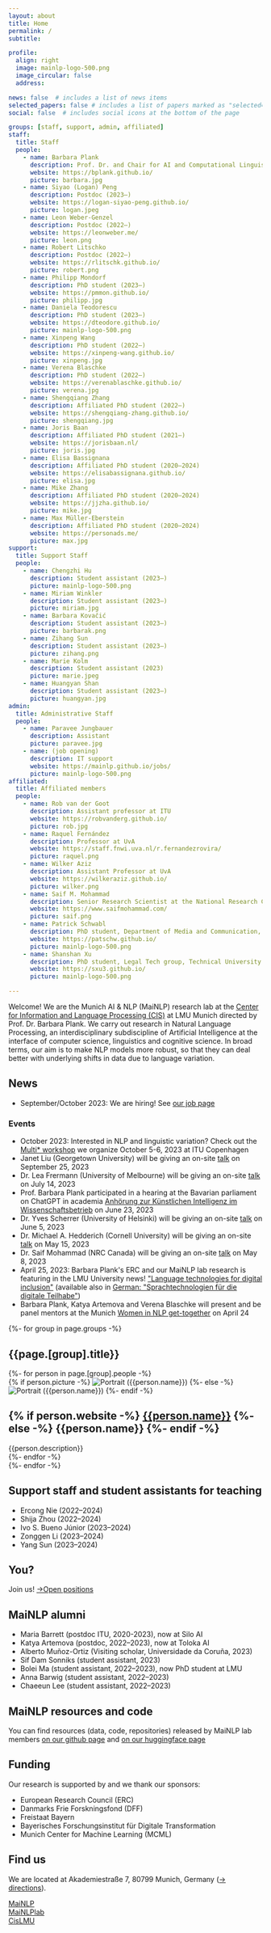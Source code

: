 ```yaml
---
layout: about
title: Home
permalink: /
subtitle: 

profile:
  align: right
  image: mainlp-logo-500.png
  image_circular: false
  address: 

news: false  # includes a list of news items
selected_papers: false # includes a list of papers marked as "selected={true}"
social: false  # includes social icons at the bottom of the page

groups: [staff, support, admin, affiliated]
staff:
  title: Staff
  people:
    - name: Barbara Plank
      description: Prof. Dr. and Chair for AI and Computational Linguistics, Head of MaiNLP and Co-director CIS
      website: https://bplank.github.io/
      picture: barbara.jpg
    - name: Siyao (Logan) Peng
      description: Postdoc (2023–)
      website: https://logan-siyao-peng.github.io/
      picture: logan.jpeg
    - name: Leon Weber-Genzel
      description: Postdoc (2022–)
      website: https://leonweber.me/
      picture: leon.png
    - name: Robert Litschko
      description: Postdoc (2022–)
      website: https://rlitschk.github.io/
      picture: robert.png
    - name: Philipp Mondorf
      description: PhD student (2023–)
      website: https://pmmon.github.io/
      picture: philipp.jpg
    - name: Daniela Teodorescu
      description: PhD student (2023–)
      website: https://dteodore.github.io/
      picture: mainlp-logo-500.png
    - name: Xinpeng Wang
      description: PhD student (2022–)
      website: https://xinpeng-wang.github.io/
      picture: xinpeng.jpg
    - name: Verena Blaschke
      description: PhD student (2022–)
      website: https://verenablaschke.github.io/
      picture: verena.jpg
    - name: Shengqiang Zhang
      description: Affiliated PhD student (2022–)
      website: https://shengqiang-zhang.github.io/
      picture: shengqiang.jpg
    - name: Joris Baan
      description: Affiliated PhD student (2021–)
      website: https://jorisbaan.nl/
      picture: joris.jpg
    - name: Elisa Bassignana
      description: Affiliated PhD student (2020–2024)
      website: https://elisabassignana.github.io/
      picture: elisa.jpg
    - name: Mike Zhang
      description: Affiliated PhD student (2020–2024)
      website: https://jjzha.github.io/
      picture: mike.jpg
    - name: Max Müller-Eberstein
      description: Affiliated PhD student (2020–2024)
      website: https://personads.me/
      picture: max.jpg
support:
  title: Support Staff
  people:
    - name: Chengzhi Hu
      description: Student assistant (2023–)
      picture: mainlp-logo-500.png
    - name: Miriam Winkler
      description: Student assistant (2023–)
      picture: miriam.jpg
    - name: Barbara Kovačić
      description: Student assistant (2023–)
      picture: barbarak.png
    - name: Zihang Sun
      description: Student assistant (2023–)
      picture: zihang.png
    - name: Marie Kolm
      description: Student assistant (2023)
      picture: marie.jpeg
    - name: Huangyan Shan
      description: Student assistant (2023–)
      picture: huangyan.jpg
admin:
  title: Administrative Staff
  people:
    - name: Paravee Jungbauer
      description: Assistant
      picture: paravee.jpg
    - name: (job opening)
      description: IT support
      website: https://mainlp.github.io/jobs/
      picture: mainlp-logo-500.png
affiliated:
  title: Affiliated members
  people:
    - name: Rob van der Goot
      description: Assistant professor at ITU
      website: https://robvanderg.github.io/
      picture: rob.jpg
    - name: Raquel Fernández
      description: Professor at UvA
      website: https://staff.fnwi.uva.nl/r.fernandezrovira/
      picture: raquel.png
    - name: Wilker Aziz
      description: Assistant Professor at UvA
      website: https://wilkeraziz.github.io/
      picture: wilker.png
    - name: Saif M. Mohammad
      description: Senior Research Scientist at the National Research Council Canada (NRC)
      website: https://www.saifmohammad.com/
      picture: saif.png
    - name: Patrick Schwabl
      description: PhD student, Department of Media and Communication, LMU Munich
      website: https://patschw.github.io/
      picture: mainlp-logo-500.png
    - name: Shanshan Xu
      description: PhD student, Legal Tech group, Technical University of Munich 
      website: https://sxu3.github.io/
      picture: mainlp-logo-500.png

---
```


Welcome!
We are the Munich AI & NLP (MaiNLP) research lab at the [Center for Information and Language Processing (CIS)](https://www.cis.lmu.de/) at LMU Munich directed by Prof. Dr. Barbara Plank. 
We carry out research in Natural Language Processing, an interdisciplinary subdiscipline of Artificial Intelligence at the interface of computer science, linguistics and cognitive science. 
In broad terms, our aim is to make NLP models more robust, so that they can deal better with underlying shifts in data due to language variation.

<div class="projects">
  <h2 class="category">News</h2>
  <ul>
    <li>September/October 2023: We are hiring! See <a href="/jobs/">our job page</a></li>
  </ul>
<h3 style="font-size: 1rem; font-weight: bolder;">Events</h3>
  <ul>
     <li>October 2023: Interested in NLP and linguistic variation? Check out the <a href="https://nlpnorth.github.io/content/multistar-workshop.html">Multi* workshop</a> we organize October 5-6, 2023 at ITU Copenhagen</li>
    <li>Janet Liu (Georgetown University) will be giving an on-site <a href="/events/#2023-09-25-janet-liu">talk</a> on September 25, 2023</li>
    <li>Dr. Lea Frermann (University of Melbourne) will be giving an on-site <a href="/events/#2023-07-14-lea-frermann">talk</a> on July 14, 2023</li>
    <li>Prof. Barbara Plank participated in a hearing at the Bavarian parliament on ChatGPT in academia <a href="https://www.bayern.landtag.de/aktuelles/aus-den-ausschuessen/wissenschaftsausschuss-anhoerung-chancen-und-risiken-von-ki-im-wissenschaftsbetrieb">Anhörung zur Künstlichen Intelligenz im Wissenschaftsbetrieb</a> on June 23, 2023</li>
    <li>Dr. Yves Scherrer (University of Helsinki) will be giving an on-site <a href="/events/#2023-06-05-yves-scherrer">talk</a> on June 5, 2023</li>
    <li>Dr. Michael A. Hedderich (Cornell University) will be giving an on-site <a href="/events/#2023-05-15-michael-hedderich">talk</a> on May 15, 2023</li>
    <li>Dr. Saif Mohammad (NRC Canada) will be giving an on-site <a href="/events/#2023-05-08-saif-mohammad">talk</a> on May 8, 2023</li>
    <li>April 25, 2023: Barbara Plank's ERC and our MaiNLP lab research is featuring in the LMU University news! <a href="https://www.lmu.de/en/newsroom/news-overview/news/language-technologies-for-digital-inclusion.html">"Language technologies for digital inclusion"</a> (available also in <a href="https://www.lmu.de/de/newsroom/newsuebersicht/news/sprachtechnologien-fuer-die-digitale-teilhabe.html">German: "Sprachtechnologien für die digitale Teilhabe"</a>)</li>
    <li>Barbara Plank, Katya Artemova and Verena Blaschke will present and be panel mentors at the Munich <a href="https://www.eventbrite.de/e/get-together-women-in-nlp-tickets-616473698427">Women in NLP get-together</a> on April 24</li>
  </ul>

  {%- for group in page.groups -%}
  <h2 class="category">{{page.[group].title}}</h2>
    <div class="grid">
      {%- for person in page.[group].people -%}
          <article class="grid-item card">
            {% if person.picture -%}
              <img class="avatar" src="/assets/img/{{person.picture}}" alt="Portrait ({{person.name}})" width="auto" height="auto">
            {%- else -%}
              <img class="avatar" src="/assets/img/mainlp-logo-500.png" alt="Portrait ({{person.name}})" width="auto" height="auto">
            {%- endif -%}
          <div class="card-body">
            <!-- <h2 class="card-title">{{person.name}}</h2> -->
            <h2 class="card-title">
              {% if person.website -%}
                <a href="{{person.website}}">{{person.name}}</a>
              {%- else -%}
                {{person.name}}
              {%- endif -%}
            </h2>
            <div class="card-text">
              {{person.description}}
              <!-- <p style="margin-bottom: 0rem;">{{person.description}}</p> 
              <ul class="network-icon" aria-hidden="true">
              {% if person.website -%}
                <li><a href="{{person.website}}"><i class="fas fa-globe"></i></a></li>
              {%- endif -%}
              {% if person.email -%}
                <li><a role="button" class="email" style="color: var(--global-theme-color)"><i class="fas fa-envelope"></i></a></li>
              {%- endif -%}
              {% if person.googlescholar -%}
                <li><a href="{{person.googlescholar}}"><i class="ai ai-google-scholar"></i></a></li>
              {%- endif -%}
              {% if person.github -%}
                <li><a href="{{person.github}}"><i class="fab fa-github"></i></a></li>
              {%- endif -%}
              {% if person.twitter -%}
                <li><a href="{{person.twitter}}"><i class="fab fa-twitter"></i></a></li>
              {%- endif -%}
            </ul>
            {% if person.email -%}
              <div class="email hidden">
                <p>{{ person.email }}</p>
              </div>
            {%- endif -%} -->
              </div>
            </div>
          </article>
      {%- endfor -%}
    </div>
  {%- endfor -%}

  
  <h2 class="category">Support staff and student assistants for teaching</h2>
   <ul>
    <li>Ercong Nie (2022–2024)</li>
    <li>Shija Zhou (2022–2024)</li>
    <li>Ivo S. Bueno Júnior (2023–2024)</li>
    <li>Zonggen Li (2023–2024)</li>
    <li>Yang Sun (2023–2024)</li>
  </ul>
  
  <h2 class="category">You?</h2>
  Join us! <a href="/jobs">→Open positions</a>
  
 <h2 class="category">MaiNLP alumni</h2>
  <ul>
    <li>Maria Barrett (postdoc ITU, 2020-2023), now at Silo AI</li>
    <li>Katya Artemova (postdoc, 2022–2023), now at Toloka AI</li>
    <li>Alberto Muñoz-Ortiz (Visiting scholar, Universidade da Coruña, 2023)</li>
    <li>Sif Dam Sonniks (student assistant, 2023)</li>
    <li>Bolei Ma (student assistant, 2022–2023), now PhD student at LMU</li>
    <li>Anna Barwig (student assistant, 2022–2023)</li>
    <li>Chaeeun Lee (student assistant, 2022–2023)</li>
  </ul>
  


  <h2 class="category">MaiNLP resources and code</h2>
  You can find resources (data, code, repositories) released by MaiNLP lab members <a href="https://github.com/mainlp/">on our github page</a> and <a href="https://huggingface.co/mainlp">on our huggingface page</a>

  <h2 class="category">Funding</h2>
  Our research is supported by and we thank our sponsors:
  <ul>
    <li>European Research Council (ERC)</li>
    <li>Danmarks Frie Forskningsfond (DFF)</li>
    <li>Freistaat Bayern</li>
    <li>Bayerisches Forschungsinstitut für Digitale Transformation</li>
    <li>Munich Center for Machine Learning (MCML)</li>
  </ul>

 <!-- TODO <img src="MCML_Logo.jpg" alt="MCML logo"/> -->
  
  <h2 class="category">Find us</h2>
  We are located at Akademiestraße 7, 80799 Munich, Germany (<a href="https://mainlp.github.io/contact/">→ directions</a>).<br/>

  <a href="https://github.com/mainlp"><i class="fab fa-github"></i> MaiNLP</a><br/>
  <a href="https://twitter.com/MaiNLPlab"><i class="fab fa-twitter"></i> MaiNLPlab</a><br/>
  <a href="https://twitter.com/CisLMU"><i class="fab fa-twitter"></i> CisLMU</a>

</div>
